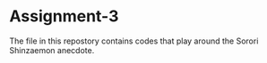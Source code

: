 # Assignment-3
The file in this repostory contains codes that play around the Sorori Shinzaemon anecdote.
